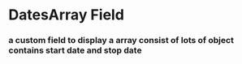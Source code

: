 # DatesArray Field
### a custom field to display a array consist of lots of object contains start date and stop date